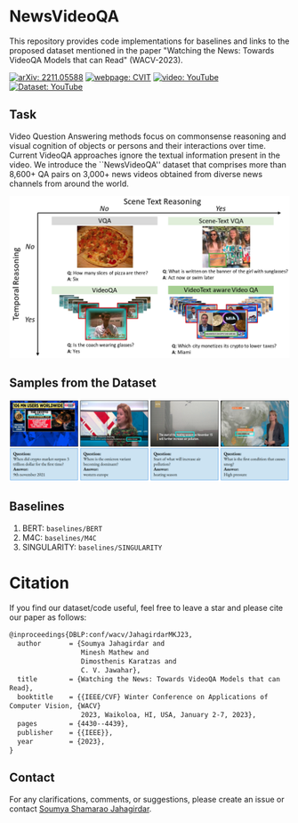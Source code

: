 # NewsVideoQA

This repository provides code implementations for baselines and links to the proposed dataset mentioned in the paper "Watching the News: Towards VideoQA Models that can Read" (WACV-2023).

[![arXiv: 2211.05588](https://img.shields.io/badge/arXiv-2211.05588-brightgreen.svg)](https://arxiv.org/abs/2211.05588) [![webpage: CVIT](https://img.shields.io/badge/webpage-CVIT-blue.svg)](http://cvit.iiit.ac.in/research/projects/cvit-projects/videoqa) [![video: YouTube](https://img.shields.io/badge/video-YouTube-red.svg)](https://www.youtube.com/watch?v=rnCCONldMik) [![Dataset: YouTube](https://img.shields.io/badge/dataset-CVIT-yellow.svg)](https://cvit.iiit.ac.in/images/datasets/newvideosQA/newsvideoQA.tar.gz)  


## Task

Video Question Answering methods focus on commonsense reasoning and visual cognition of objects or persons and their interactions over time. Current VideoQA approaches ignore the textual information present in the video. We introduce the ``NewsVideoQA'' dataset that comprises more than 8,600+ QA pairs on 3,000+ news videos obtained from diverse news channels from around the world.

<p align="center">
  <img src="https://github.com/soumyasj/NewsVideoQA/blob/main/images/task.png?raw=true" alt="Task" width="600">
</p>

## Samples from the Dataset
<p align="center">
  <img src="https://github.com/soumyasj/NewsVideoQA/blob/main/images/few_examples_from_dataset.png?raw=true" alt="Task" width="600">
</p>

## Baselines

1. BERT: `baselines/BERT`
2. M4C: `baselines/M4C`
3. SINGULARITY: `baselines/SINGULARITY`

# Citation
If you find our dataset/code useful, feel free to leave a star and please cite our paper as follows:
```
@inproceedings{DBLP:conf/wacv/JahagirdarMKJ23,
  author       = {Soumya Jahagirdar and
                  Minesh Mathew and
                  Dimosthenis Karatzas and
                  C. V. Jawahar},
  title        = {Watching the News: Towards VideoQA Models that can Read},
  booktitle    = {{IEEE/CVF} Winter Conference on Applications of Computer Vision, {WACV}
                  2023, Waikoloa, HI, USA, January 2-7, 2023},
  pages        = {4430--4439},
  publisher    = {{IEEE}},
  year         = {2023},
}
```

## Contact
For any clarifications, comments, or suggestions, please create an issue or contact [Soumya Shamarao Jahagirdar](https://www.linkedin.com/in/soumya-jahagirdar/).



